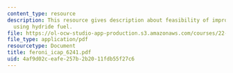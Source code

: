 ```yaml
---
content_type: resource
description: This resource gives description about feasibility of improving BWR performance
  using hydride fuel.
file: https://ol-ocw-studio-app-production.s3.amazonaws.com/courses/22-39-integration-of-reactor-design-operations-and-safety-fall-2006/4af9d02ceafe257b2b2011fdb55f27c6_feroni_icap_6241.pdf
file_type: application/pdf
resourcetype: Document
title: feroni_icap_6241.pdf
uid: 4af9d02c-eafe-257b-2b20-11fdb55f27c6
---
```

